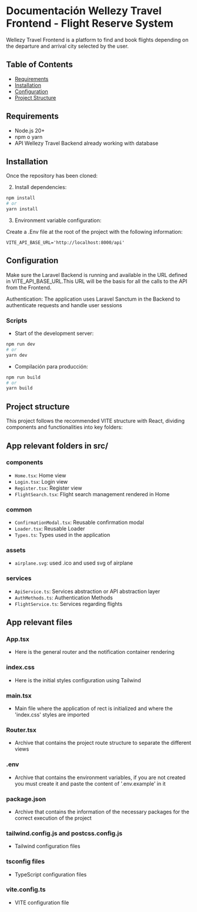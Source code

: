 # Documentación Wellezy Travel Frontend - Flight Reserve System

Wellezy Travel Frontend is a platform to find and book flights depending on the departure and arrival city selected by the user.

## Table of Contents

- [Requirements](#requirements)
- [Installation](#installation)
- [Configuration](#configuration)
- [Project Structure](#project-structure)

## Requirements

- Node.js 20+
- npm o yarn
- API Wellezy Travel Backend already working with database

## Installation

Once the repository has been cloned:

2. Install dependencies:

```bash
npm install
# or
yarn install
```

3. Environment variable configuration:

Create a .Env file at the root of the project with the following information:

```env
VITE_API_BASE_URL='http://localhost:8000/api'
```

## Configuration

Make sure the Laravel Backend is running and available in the URL defined in VITE_API_BASE_URL.This URL will be the basis for all the calls to the API from the Frontend.

Authentication: The application uses Laravel Sanctum in the Backend to authenticate requests and handle user sessions

### Scripts

- Start of the development server:

```bash
npm run dev
# or
yarn dev
```

- Compilación para producción:

```bash
npm run build
# or
yarn build
```

## Project structure

This project follows the recommended VITE structure with React, dividing components and functionalities into key folders:

## App relevant folders in src/

### components

- `Home.tsx`: Home view
- `Login.tsx`: Login view
- `Register.tsx`: Register view
- `FlightSearch.tsx`: Flight search management rendered in Home

### common

- `ConfirmationModal.tsx`: Reusable confirmation modal
- `Loader.tsx`: Reusable Loader
- `Types.ts`: Types used in the application

### assets

- `airplane.svg`: used .ico and used svg of airplane

### services

- `ApiService.ts`: Services abstraction or API abstraction layer
- `AuthMethods.ts`: Authentication Methods
- `FlightService.ts`: Services regarding flights

## App relevant files

### App.tsx

- Here is the general router and the notification container rendering

### index.css

- Here is the initial styles configuration using Tailwind

### main.tsx

- Main file where the application of rect is initialized and where the 'index.css' styles are imported

### Router.tsx

- Archive that contains the project route structure to separate the different views

### .env

- Archive that contains the environment variables, if you are not created you must create it and paste the content of '.env.example' in it

### package.json

- Archive that contains the information of the necessary packages for the correct execution of the project

### tailwind.config.js and postcss.config.js

- Tailwind configuration files

### tsconfig files

- TypeScript configuration files

### vite.config.ts

- VITE configuration file
